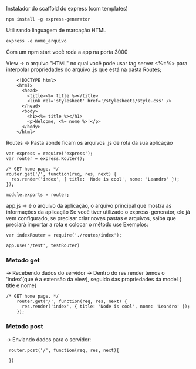 Instalador do scaffold do express (com templates)

    npm install -g express-generator

Utilizando linguagem de marcação HTML

    express -e nome_arquivo

Com um npm start você roda a app na porta 3000

View -> o arquivo "HTML" no qual você pode usar tag server <%=%> para interpolar propriedades do arquivo .js que está na pasta Routes;  

        <!DOCTYPE html>
        <html>
          <head>
            <title><%= title %></title>
            <link rel='stylesheet' href='/stylesheets/style.css' />
          </head>
          <body>
            <h1><%= title %></h1>
            <p>Welcome, <%= nome %>!</p>
          </body>
        </html>


Routes -> Pasta aonde ficam os arquivos .js de rota da sua aplicação

    var express = require('express');
    var router = express.Router();

    /* GET home page. */
    router.get('/', function(req, res, next) {
      res.render('index', { title: 'Node is cool', nome: 'Leandro' });
    });

    module.exports = router;

app.js -> é o arquivo da aplicação, o arquivo principal que mostra as informações da aplicação
Se você tiver utilizado o express-generator, ele já vem configurado, se precisar criar novas pastas e arquivos, saiba que preciará importar a rota e colocar o método use
Exemplos:

    var indexRouter = require('./routes/index');

    app.use('/test', testRouter)


### Metodo get

-> Recebendo dados do servidor
-> Dentro do res.render temos o 'index'(que é a extensão da view), seguido das propriedades da model { title e nome}

    /* GET home page. */
        router.get('/', function(req, res, next) {
          res.render('index', { title: 'Node is cool', nome: 'Leandro' });
        });

### Metodo post

-> Enviando dados para o servidor:

     router.post('/', function(req, res, next){

     })